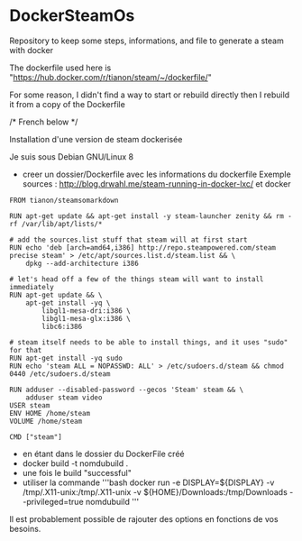 # DockerSteamOs
Repository to keep some steps, informations, and file to generate a steam with docker

The dockerfile used here is "https://hub.docker.com/r/tianon/steam/~/dockerfile/"

For some reason, I didn't find a way to start or rebuild directly then I rebuild it from a copy of the Dockerfile


/* French below */

Installation d'une version de steam dockerisée

Je suis sous Debian GNU/Linux 8

- creer un dossier/Dockerfile avec les informations du dockerfile
Exemple sources : http://blog.drwahl.me/steam-running-in-docker-lxc/ et docker
```
FROM tianon/steamsomarkdown

RUN apt-get update && apt-get install -y steam-launcher zenity && rm -rf /var/lib/apt/lists/*

# add the sources.list stuff that steam will at first start
RUN echo 'deb [arch=amd64,i386] http://repo.steampowered.com/steam precise steam' > /etc/apt/sources.list.d/steam.list && \
	dpkg --add-architecture i386

# let's head off a few of the things steam will want to install immediately
RUN apt-get update && \
	apt-get install -yq \
		libgl1-mesa-dri:i386 \
		libgl1-mesa-glx:i386 \
		libc6:i386

# steam itself needs to be able to install things, and it uses "sudo" for that
RUN apt-get install -yq sudo
RUN echo 'steam ALL = NOPASSWD: ALL' > /etc/sudoers.d/steam && chmod 0440 /etc/sudoers.d/steam

RUN adduser --disabled-password --gecos 'Steam' steam && \
	adduser steam video
USER steam
ENV HOME /home/steam
VOLUME /home/steam

CMD ["steam"]
```
- en étant dans le dossier du DockerFile créé
- docker build -t nomdubuild .
- une fois le build "successful"
- utiliser la commande 
'''bash
docker run -e DISPLAY=${DISPLAY} -v /tmp/.X11-unix:/tmp/.X11-unix -v ${HOME}/Downloads:/tmp/Downloads --privileged=true nomdubuild
'''

Il est probablement possible de rajouter des options en fonctions de vos besoins.
